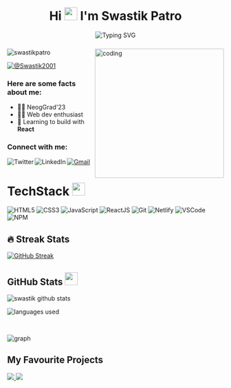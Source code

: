 <h1 align="center">
  Hi <img src="https://media.giphy.com/media/hvRJCLFzcasrR4ia7z/giphy.gif" width="30"> I'm Swastik Patro 
</h2>
<p align="center" display="block">
  <img src="https://readme-typing-svg.herokuapp.com/?size=30&duration=5001&vCenter=true&center=true&font=Fira+Code&pause=1000&color=FF6A00&width=700&lines=This+is+Swastik+Patro;+Frontend+Web+Developer;Currently+Creating+Projects+Using+React;" alt="Typing SVG" />
</p>

<h3 align="center"></h3>

<img align="right" src="https://media4.giphy.com/media/7NoNw4pMNTvgc/giphy.gif?cid=ecf05e47cw2gjlybq6o7tucmb4ndw14ta97r3ozorwycbhnd&rid=giphy.gif&ct=g" alt="coding" width="300" height="300" />

<p align="left"> <img src="https://komarev.com/ghpvc/?username=swastikpatro&label=Profile%20views&color=0f56b3&?style=for-the-badge" alt="swastikpatro" /> </p>

<p><a href="https://twitter.com/Swastik2001" target="_blank"><img src="https://img.shields.io/twitter/follow/swastik2001?logo=twitter&color=0f56b3&style=for-the-badge&label=Follow" alt="@Swastik2001" /></a> </p>

<h3>Here are some facts about me:</h3>

- 👩‍🎓 NeogGrad'23
- 👩‍💻 Web dev enthusiast
- 🌱 Learning to build with **React**

<!-- <h3>Find out about my professional life here:</h3>
<a href="https://peerlist.io/srejitk"><img height=44 src="https://github.com/Siddhant-K-code/Siddhant-K-code/blob/master/PL%20Logo%20-%20Primary.svg"/></a> -->

<h3 align="left">Connect with me:</h3>
<a href="mailto:patroswastik.jsdev@gmail.com"><img src="https://img.shields.io/badge/Gmail-DA100B?style=for-the-badge&logo=gmail&logoColor=white" alt="Gmail"/></a> 
<a href="https://twitter.com/Swastik2001"><img src="https://img.shields.io/badge/Twitter-1672EC?style=for-the-badge&logo=twitter&logoColor=white" alt="Twitter"  align="left"/></a>
<!-- <a href="https://srejitk.hashnode.dev/"><img src="https://img.shields.io/badge/Hashnode-0f56b3?style=for-the-badge&logo=hashnode&logoColor=white" alt="Hashnode" align="left" /> </a> -->
<a href="https://www.linkedin.com/in/swastik-patro-2a54bb19b/"><img src="https://img.shields.io/badge/LinkedIn-223189?style=for-the-badge&logo=linkedin&logoColor=white" alt="LinkedIn" align="left"/></a>

<br />

# TechStack <img src = "https://media2.giphy.com/media/QssGEmpkyEOhBCb7e1/giphy.gif?cid=ecf05e47a0n3gi1bfqntqmob8g9aid1oyj2wr3ds3mg700bl&rid=giphy.gif" width = 30px>

<p>
<img src="https://img.shields.io/badge/HTML5-ED9526?style=for-the-badge&logo=html5&logoColor=white" alt="HTML5" />
<img src="https://img.shields.io/badge/CSS3-1672EC?style=for-the-badge&logo=css3&logoColor=white" alt="CSS3" />
<img src="https://img.shields.io/badge/JavaScript-F0D042?style=for-the-badge&logo=javascript&logoColor=black" alt="JavaScript" />
<img src="https://img.shields.io/badge/React-20232A?style=for-the-badge&logo=react&logoColor=61DAFB" alt="ReactJS" />
<img src="https://img.shields.io/badge/Git-DA100B?style=for-the-badge&logo=git&logoColor=white" alt="Git" /> 
<img src="https://img.shields.io/badge/netlify-%23000000.svg?style=for-the-badge&logo=netlify&logoColor=#00C7B7" alt="Netlify" />
<img src="https://img.shields.io/badge/Visual_Studio_Code-2E41B6?style=for-the-badge&logo=visual%20studio%20code&logoColor=white" alt="VSCode" />
<img src="https://img.shields.io/badge/NPM-%23000000.svg?style=for-the-badge&logo=npm&logoColor=white" alt="NPM" />


<!-- <img src="https://img.shields.io/badge/Redux-593D88?style=for-the-badge&logo=redux&logoColor=white" alt="Redux Toolkit" />
  <img src="https://img.shields.io/badge/Tailwind_CSS-38B2AC?style=for-the-badge&logo=tailwind-css&logoColor=white" alt="Tailwind CSS" />
 <img src="https://img.shields.io/badge/MUI-%230081CB.svg?style=for-the-badge&logo=mui&logoColor=white" alt="MUI" />
  <img src="https://img.shields.io/badge/firebase-ffca28?style=for-the-badge&logo=firebase&logoColor=black" alt="Firebase" />
  <img src="https://img.shields.io/badge/Vite-B73BFE?style=for-the-badge&logo=vite&logoColor=FFD62E" alt="Vite" /> -->

</p>

## 🔥 Streak Stats

[![GitHub Streak](https://github-readme-streak-stats.herokuapp.com?user=swastikpatro&theme=elegant&sideNums=FFFFFF&currStreakNum=FFFFFF&fire=FF6A00&ring=FF6A00&background=000000&border=FF6A00&currStreakLabel=FFFFFF&sideLabels=FFFFFF&stroke=FFFF00&dates=FFFF00&border_radius=4.7&date_format=j%20M%5B%20Y%5D)](https://git.io/streak-stats)

## GitHub Stats <img src="https://media.giphy.com/media/iY8CRBdQXODJSCERIr/giphy.gif" width="30" height="30" style="margin-right: 10px;" />

<!-- ![Swastik's GitHub stats](https://github-readme-stats.vercel.app/api?username=swastikpatro&show_icons=true&theme=codeSTACKr&border_color=FF6A00&bg_color=000)

[![Top Langs](https://github-readme-stats.vercel.app/api/top-langs/?username=swastikpatro&show_icons=true&theme=codeSTACKr&layout=compact&border_color=FF6A00&bg_color=000)](https://github.com/anuraghazra/github-readme-stats) -->

<p>&nbsp;<img align="left" src="https://github-readme-stats.vercel.app/api?username=swastikpatro&show_icons=true&theme=codeSTACKr&border_color=FF6A00&bg_color=000" alt="swastik github stats" /></p>

<p><img align="center" src="https://github-readme-stats.vercel.app/api/top-langs/?username=swastikpatro&show_icons=true&theme=codeSTACKr&layout=compact&border_color=FF6A00&bg_color=000" alt="languages used" /></p>

<br />

<p><img src="http://github-profile-summary-cards.vercel.app/api/cards/profile-details?username=swastikpatro&theme=2077" alt="graph" /></p>

## My Favourite Projects

<a href="https://github.com/swastikpatro/Vanilla-Ecommerce-Compfy">
  <img src="https://github-readme-stats.vercel.app/api/pin/?username=swastikpatro&repo=vanilla-ecommerce-compfy&show_icons=true&theme=codeSTACKr&show_owner=true&border_color=ff6a00" />
</a>
<a href="https://github.com/swastikpatro/swastikpatro-portfolio">
  <img src="https://github-readme-stats.vercel.app/api/pin/?username=swastikpatro&repo=swastikpatro-portfolio&show_icons=true&theme=codeSTACKr&show_owner=true&border_color=ff6a00" />
</a>
